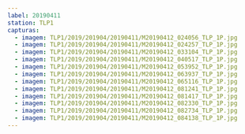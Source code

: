 ```yaml
---
label: 20190411
station: TLP1
capturas:
  - imagem: TLP1/2019/201904/20190411/M20190412_024056_TLP_1P.jpg
  - imagem: TLP1/2019/201904/20190411/M20190412_024257_TLP_1P.jpg
  - imagem: TLP1/2019/201904/20190411/M20190412_033104_TLP_1P.jpg
  - imagem: TLP1/2019/201904/20190411/M20190412_040517_TLP_1P.jpg
  - imagem: TLP1/2019/201904/20190411/M20190412_053952_TLP_1P.jpg
  - imagem: TLP1/2019/201904/20190411/M20190412_063937_TLP_1P.jpg
  - imagem: TLP1/2019/201904/20190411/M20190412_065116_TLP_1P.jpg
  - imagem: TLP1/2019/201904/20190411/M20190412_081241_TLP_1P.jpg
  - imagem: TLP1/2019/201904/20190411/M20190412_081417_TLP_1P.jpg
  - imagem: TLP1/2019/201904/20190411/M20190412_082330_TLP_1P.jpg
  - imagem: TLP1/2019/201904/20190411/M20190412_082734_TLP_1P.jpg
  - imagem: TLP1/2019/201904/20190411/M20190412_084138_TLP_1P.jpg
---
```

